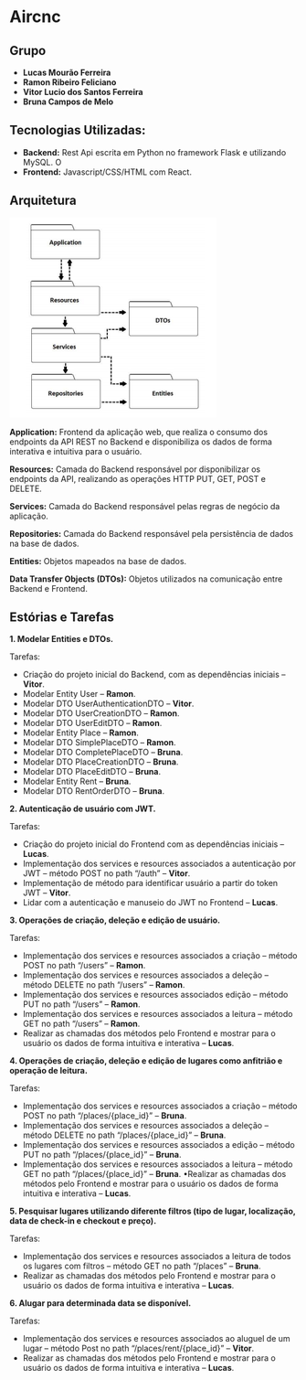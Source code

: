# Aircnc

## Grupo

- **Lucas Mourão Ferreira**
- **Ramon Ribeiro Feliciano**
- **Vitor Lucio dos Santos Ferreira**
- **Bruna Campos de Melo**

## Tecnologias Utilizadas:

- **Backend:** Rest Api escrita em Python no framework Flask e utilizando MySQL. O
- **Frontend:** Javascript/CSS/HTML com React.

## Arquitetura

![](imagens-readme/arquitetura.png)

**Application:** Frontend da aplicação web, que realiza o consumo dos endpoints
da API REST no Backend e disponibiliza os dados de forma interativa e
intuitiva para o usuário.

**Resources:** Camada do Backend responsável por disponibilizar os endpoints da API, realizando as operações HTTP PUT, GET, POST e DELETE.

**Services:** Camada do Backend responsável pelas regras de negócio da aplicação.

**Repositories:** Camada do Backend responsável pela persistência de dados na base de dados.

**Entities:** Objetos mapeados na base de dados.

**Data Transfer Objects (DTOs):** Objetos utilizados na comunicação entre Backend e Frontend.

## Estórias e Tarefas

**1. Modelar Entities e DTOs.**

Tarefas:

- Criação do projeto inicial do Backend, com as dependências iniciais – **Vitor**.
- Modelar Entity User – **Ramon**.
- Modelar DTO UserAuthenticationDTO – **Vitor**.
- Modelar DTO UserCreationDTO – **Ramon**.
- Modelar DTO UserEditDTO – **Ramon**.
- Modelar Entity Place – **Ramon**.
- Modelar DTO SimplePlaceDTO – **Ramon**.
- Modelar DTO CompletePlaceDTO – **Bruna**.
- Modelar DTO PlaceCreationDTO – **Bruna**.
- Modelar DTO PlaceEditDTO – **Bruna**.
- Modelar Entity Rent – **Bruna**.
- Modelar DTO RentOrderDTO – **Bruna**.

**2. Autenticação de usuário com JWT.**

Tarefas:

- Criação do projeto inicial do Frontend com as dependências iniciais – **Lucas**.
- Implementação dos services e resources associados a autenticação por JWT – método POST no path “/auth” – **Vitor**.
- Implementação de método para identificar usuário a partir do token JWT – **Vitor**.
- Lidar com a autenticação e manuseio do JWT no Frontend – **Lucas**.

**3. Operações de criação, deleção e edição de usuário.**

Tarefas:

- Implementação dos services e resources associados a criação – método POST no path “/users” – **Ramon**.
- Implementação dos services e resources associados a deleção – método DELETE no path “/users” – **Ramon**.
- Implementação dos services e resources associados edição – método PUT no path “/users” – **Ramon**.
- Implementação dos services e resources associados a leitura – método GET no path “/users” – **Ramon**.
- Realizar as chamadas dos métodos pelo Frontend e mostrar para o usuário os dados de forma intuitiva e interativa – **Lucas**.

**4. Operações de criação, deleção e edição de lugares como anfitrião e operação
de leitura.**

Tarefas:

- Implementação dos services e resources associados a criação – método POST no path “/places/{place_id}” – **Bruna**.
- Implementação dos services e resources associados a deleção – método DELETE no path “/places/{place_id}” – **Bruna**.
- Implementação dos services e resources associados a edição – método PUT no path “/places/{place_id}” – **Bruna**.
- Implementação dos services e resources associados a leitura – método GET no path “/places/{place_id}” – **Bruna**.
  •Realizar as chamadas dos métodos pelo Frontend e mostrar para o usuário os dados de forma intuitiva e interativa – **Lucas**.

**5. Pesquisar lugares utilizando diferente filtros (tipo de lugar, localização, data de check-in e checkout e preço).**

Tarefas:

- Implementação dos services e resources associados a leitura de todos os lugares com filtros – método GET no path “/places” – **Bruna**.
- Realizar as chamadas dos métodos pelo Frontend e mostrar para o usuário os dados de forma intuitiva e interativa – **Lucas**.

**6. Alugar para determinada data se disponível.**

Tarefas:

- Implementação dos services e resources associados ao aluguel de um lugar – método Post no path “/places/rent/{place_id}” – **Vitor**.
- Realizar as chamadas dos métodos pelo Frontend e mostrar para o usuário os dados de forma intuitiva e interativa – **Lucas**.
